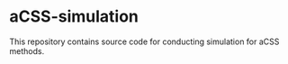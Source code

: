 # aCSS-simulation
This repository contains source code for conducting simulation for aCSS methods.

